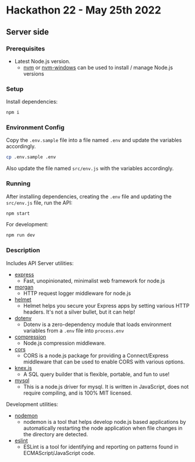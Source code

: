 # Hackathon 22 - May 25th 2022

## Server side

### Prerequisites

- Latest Node.js version.
  - [nvm](https://github.com/nvm-sh/nvm) or [nvm-windows](https://github.com/coreybutler/nvm-windows) can be used to install / manage Node.js versions

### Setup

Install dependencies:

```sh
npm i
```

### Environment Config

Copy the `.env.sample` file into a file named `.env` and update the variables accordingly.

```sh
cp .env.sample .env
```

Also update the file named `src/env.js` with the variables accordingly.

### Running

After installing dependencies, creating the `.env` file and updating the `src/env.js` file, run the API:

```sh
npm start
```

For development:

```sh
npm run dev
```

### Description

Includes API Server utilities:

- [express](https://www.npmjs.com/package/express)
  - Fast, unopinionated, minimalist web framework for node.js
- [morgan](https://www.npmjs.com/package/morgan)
  - HTTP request logger middleware for node.js
- [helmet](https://www.npmjs.com/package/helmet)
  - Helmet helps you secure your Express apps by setting various HTTP headers. It's not a silver bullet, but it can help!
- [dotenv](https://www.npmjs.com/package/dotenv)
  - Dotenv is a zero-dependency module that loads environment variables from a `.env` file into `process.env`
- [compression](https://www.npmjs.com/package/compression)
  - Node.js compression middleware.
- [cors](https://www.npmjs.com/package/cors)
  - CORS is a node.js package for providing a Connect/Express middleware that can be used to enable CORS with various options.
- [knex.js](https://www.npmjs.com/package/knex)
  - A SQL query builder that is flexible, portable, and fun to use!
- [mysql](https://www.npmjs.com/package/mysql)
  - This is a node.js driver for mysql. It is written in JavaScript, does not require compiling, and is 100% MIT licensed.

Development utilities:

- [nodemon](https://www.npmjs.com/package/nodemon)
  - nodemon is a tool that helps develop node.js based applications by automatically restarting the node application when file changes in the directory are detected.
- [eslint](https://www.npmjs.com/package/eslint)
  - ESLint is a tool for identifying and reporting on patterns found in ECMAScript/JavaScript code.
